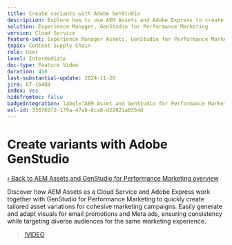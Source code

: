 ```yaml
---
title: Create variants with Adobe GenStudio
description: Explore how to use AEM Assets and Adobe Express to create asset variations for email and Meta ads, ensuring a cohesive marketing experience.
solution: Experience Manager, GenStudio for Performance Marketing
version: Cloud Service
feature-set: Experience Manager Assets, GenStudio for Performance Marketing
topic: Content Supply Chain
role: User
level: Intermediate
doc-type: Feature Video
duration: 416
last-substantial-update: 2024-11-20
jira: KT-16484
index: yes
hidefromtoc: false
badgeIntegration: label="AEM Asset and GenStudio for Performance Marketing" type="positive"
exl-id: 338762f2-179a-47ab-8ca8-d22921a0354d
---
```

# Create variants with Adobe GenStudio

[‹ Back to AEM Assets and GenStudio for Performance Marketing overview](./overview.md)

Discover how AEM Assets as a Cloud Service and Adobe Express work together with GenStudio for Performance Marketing to quickly create tailored asset variations for cohesive marketing campaigns. Easily generate and adapt visuals for email promotions and Meta ads, ensuring consistency while targeting diverse audiences for the same marketing experience.

>[!VIDEO](https://video.tv.adobe.com/v/3439266/?learn=on&enablevpops)
